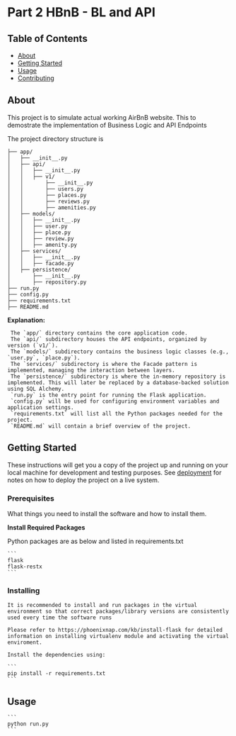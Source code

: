 # Part 2 HBnB - BL and API

## Table of Contents

- [About](#about)
- [Getting Started](#getting_started)
- [Usage](#usage)
- [Contributing](../CONTRIBUTING.md)

## About <a name = "about"></a>

This project is to simulate actual working AirBnB website.
This to demostrate the implementation of Business Logic and API Endpoints


The project directory structure is 


```hbnb/
├── app/
│   ├── __init__.py
│   ├── api/
│   │   ├── __init__.py
│   │   ├── v1/
│   │       ├── __init__.py
│   │       ├── users.py
│   │       ├── places.py
│   │       ├── reviews.py
│   │       ├── amenities.py
│   ├── models/
│   │   ├── __init__.py
│   │   ├── user.py
│   │   ├── place.py
│   │   ├── review.py
│   │   ├── amenity.py
│   ├── services/
│   │   ├── __init__.py
│   │   ├── facade.py
│   ├── persistence/
│       ├── __init__.py
│       ├── repository.py
├── run.py
├── config.py
├── requirements.txt
├── README.md
```
**Explanation:**

     The `app/` directory contains the core application code.
     The `api/` subdirectory houses the API endpoints, organized by version (`v1/`).
     The `models/` subdirectory contains the business logic classes (e.g., `user.py`, `place.py`).
     The `services/` subdirectory is where the Facade pattern is implemented, managing the interaction between layers.
     The `persistence/` subdirectory is where the in-memory repository is implemented. This will later be replaced by a database-backed solution using SQL Alchemy.
     `run.py` is the entry point for running the Flask application.
     `config.py` will be used for configuring environment variables and application settings.
     `requirements.txt` will list all the Python packages needed for the project.
     `README.md` will contain a brief overview of the project.

## Getting Started <a name = "getting_started"></a>



These instructions will get you a copy of the project up and running on your local machine for development and testing purposes. See [deployment](#deployment) for notes on how to deploy the project on a live system.


### Prerequisites

What things you need to install the software and how to install them.



**Install Required Packages**

   Python packages are as below and listed in requirements.txt 

    ```
    flask
    flask-restx
    ```
### Installing

    It is recommended to install and run packages in the virtual environment so that correct packages/library versions are consistently used every time the software runs

    Please refer to https://phoenixnap.com/kb/install-flask for detailed information on installing virtualenv module and activating the virtual enviroment.
   
    Install the dependencies using:

    ```
    pip install -r requirements.txt
    ```


## Usage <a name = "usage"></a>

    ```
    python run.py
    ```

